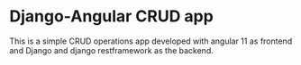 # Django-Angular CRUD app

This is a simple CRUD operations app developed with angular 11 as frontend and Django and django restframework as the backend.